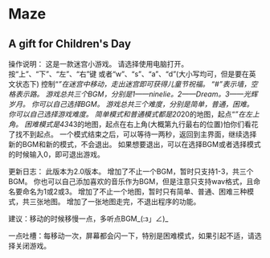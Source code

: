 Maze<br>
===
A gift for Children's Day<br>		
------
操作说明：
	这是一款迷宫小游戏。
	请选择使用电脑打开。
	按“上”、“下”、“左”、“右”键
	或者“w”、“s”、“a”、“d”(大小写均可，但是要在英文状态下)
	控制“*”在迷宫中移动，走出迷宫即可获得儿童节祝福。
	“#”表示墙，空格表示路。
	游戏总共三个BGM，分别是1——ninelie。2——Dream。3——光辉岁月。
	你可以自己选择BGM。
	游戏总共三个难度，分别是简单，普通，困难。
	你可以自己选择游戏难度。
	简单模式和普通模式都是20*20的地图，起点“*”在左上角。
	困难模式是43*43的地图，起点在右上角(大概第九行最右的位置)怕你们看花了找不到起点。
	一个模式结束之后，可以等待一两秒，返回到主界面，继续选择新的BGM和新的模式，不会退出。
	如果想要退出，可以在选择BGM或者选择模式的时候输入0，即可退出游戏。
	

更新日志：
	此版本为2.0版本。
	增加了不止一个BGM，暂时只支持1-3，共三个BGM。
	你也可以自己添加喜欢的音乐作为BGM，但是注意只支持wav格式，且命名要命名为1或2或3。
	增加了不止一个地图，暂时只有简单、普通、困难三种模式，共三张地图。
	增加了一张地图走完，不退出程序的功能。


建议：移动的时候移慢一点，多听点BGM_(:з」∠)_


一点吐槽：每移动一次，屏幕都会闪一下，特别是困难模式，如果引起不适，请选择关闭游戏。
